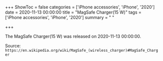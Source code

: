 +++
ShowToc = false
categories = ['iPhone accessories', 'iPhone', '2020']
date = 2020-11-13 00:00:00
title = "MagSafe Charger(15 W)"
tags = ['iPhone accessories', 'iPhone', '2020']
summary = " "

+++

The MagSafe Charger(15 W) was released on 2020-11-13 00:00:00.

Source: `https://en.wikipedia.org/wiki/MagSafe_(wireless_charger)#MagSafe_Charger`


